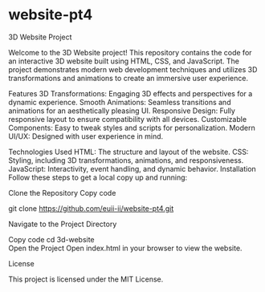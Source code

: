 # website-pt4
3D Website Project

Welcome to the 3D Website project! This repository contains the code for an interactive 3D website built using HTML, CSS, and JavaScript. The project demonstrates modern web development techniques and utilizes 3D transformations and animations to create an immersive user experience.

Features
3D Transformations: Engaging 3D effects and perspectives for a dynamic experience.
Smooth Animations: Seamless transitions and animations for an aesthetically pleasing UI.
Responsive Design: Fully responsive layout to ensure compatibility with all devices.
Customizable Components: Easy to tweak styles and scripts for personalization.
Modern UI/UX: Designed with user experience in mind.

Technologies Used
HTML: The structure and layout of the website.
CSS: Styling, including 3D transformations, animations, and responsiveness.
JavaScript: Interactivity, event handling, and dynamic behavior.
Installation
Follow these steps to get a local copy up and running:

Clone the Repository
Copy code

git clone https://github.com/euii-ii/website-pt4.git

Navigate to the Project Directory

Copy code
cd 3d-website  
Open the Project
Open index.html in your browser to view the website.


License

This project is licensed under the MIT License.
